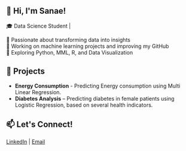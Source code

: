 ## 👋 Hi, I'm Sanae!  
🎓 Data Science Student | 

🔹 Passionate about transforming data into insights  
🔹 Working on machine learning projects and improving my GitHub  
🔹 Exploring Python, MML,  R, and Data Visualization  

## 🚀 Projects  
- **Energy Consumption** - Predicting Energy consumption using Multi Linear Regression.  
 - **Diabetes Analysis** – Predicting diabetes in female patients using Logistic Regression, based on several health indicators.

## 📫 Let's Connect!  
[LinkedIn](https://www.linkedin.com/in/sanae-najimi-a63306205/)    | [Email](sanae.najimi921@gmail.com)  
